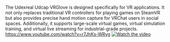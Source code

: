 The Udexreal Udcap VRGlove is designed specifically for VR applications. It not only replaces traditional VR controllers for playing games on SteamVR but also provides precise hand motion capture for VRChat users in social spaces. Additionally, it supports large-scale virtual games, virtual simulation training, and virtual live streaming for industrial-grade projects.
https://www.youtube.com/watch?v=r7JhKs-WRyg
[![Watch the video](https://img.youtube.com/vi/r7JhKs-WRyg/0.jpg)](https://www.youtube.com/watch?v=r7JhKs-WRyg)
